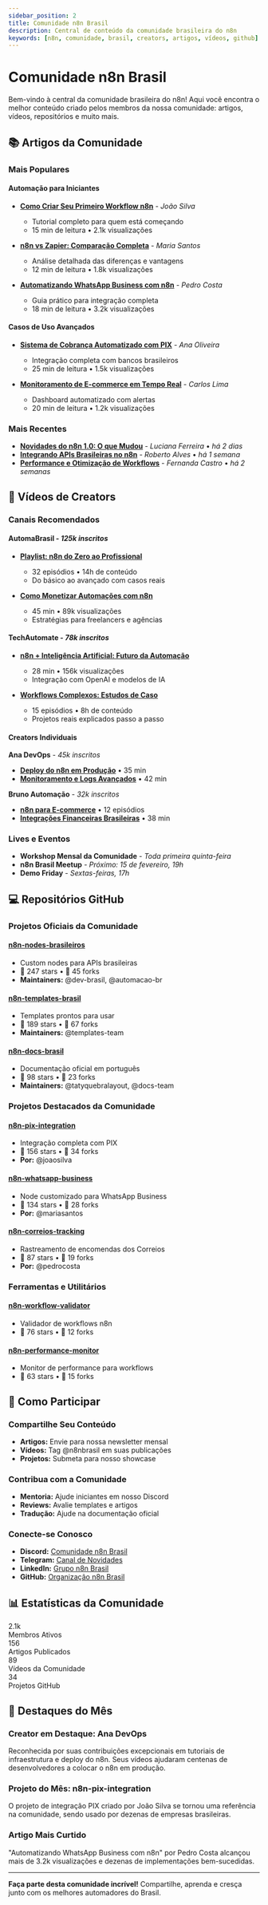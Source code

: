 ```yaml
---
sidebar_position: 2
title: Comunidade n8n Brasil
description: Central de conteúdo da comunidade brasileira do n8n
keywords: [n8n, comunidade, brasil, creators, artigos, vídeos, github]
---
```


# Comunidade n8n Brasil

Bem-vindo à central da comunidade brasileira do n8n! Aqui você encontra o melhor conteúdo criado pelos membros da nossa comunidade: artigos, vídeos, repositórios e muito mais.

## 📚 **Artigos da Comunidade**

### **Mais Populares**

#### **Automação para Iniciantes**
- **[Como Criar Seu Primeiro Workflow n8n](https://exemplo.com)** - *João Silva*
  - Tutorial completo para quem está começando
  - 15 min de leitura • 2.1k visualizações

- **[n8n vs Zapier: Comparação Completa](https://exemplo.com)** - *Maria Santos*
  - Análise detalhada das diferenças e vantagens
  - 12 min de leitura • 1.8k visualizações

- **[Automatizando WhatsApp Business com n8n](https://exemplo.com)** - *Pedro Costa*
  - Guia prático para integração completa
  - 18 min de leitura • 3.2k visualizações

#### **Casos de Uso Avançados**
- **[Sistema de Cobrança Automatizado com PIX](https://exemplo.com)** - *Ana Oliveira*
  - Integração completa com bancos brasileiros
  - 25 min de leitura • 1.5k visualizações

- **[Monitoramento de E-commerce em Tempo Real](https://exemplo.com)** - *Carlos Lima*
  - Dashboard automatizado com alertas
  - 20 min de leitura • 1.2k visualizações

### **Mais Recentes**
- **[Novidades do n8n 1.0: O que Mudou](https://exemplo.com)** - *Luciana Ferreira* • *há 2 dias*
- **[Integrando APIs Brasileiras no n8n](https://exemplo.com)** - *Roberto Alves* • *há 1 semana*
- **[Performance e Otimização de Workflows](https://exemplo.com)** - *Fernanda Castro* • *há 2 semanas*

## 🎥 **Vídeos de Creators**

### **Canais Recomendados**

#### **AutomaBrasil** - *125k inscritos*
- **[Playlist: n8n do Zero ao Profissional](https://youtube.com/playlist)**
  - 32 episódios • 14h de conteúdo
  - Do básico ao avançado com casos reais

- **[Como Monetizar Automações com n8n](https://youtube.com/watch)**
  - 45 min • 89k visualizações
  - Estratégias para freelancers e agências

#### **TechAutomate** - *78k inscritos*
- **[n8n + Inteligência Artificial: Futuro da Automação](https://youtube.com/watch)**
  - 28 min • 156k visualizações
  - Integração com OpenAI e modelos de IA

- **[Workflows Complexos: Estudos de Caso](https://youtube.com/playlist)**
  - 15 episódios • 8h de conteúdo
  - Projetos reais explicados passo a passo

#### **Creators Individuais**

**Ana DevOps** - *45k inscritos*
- **[Deploy do n8n em Produção](https://youtube.com/watch)** • 35 min
- **[Monitoramento e Logs Avançados](https://youtube.com/watch)** • 42 min

**Bruno Automação** - *32k inscritos*
- **[n8n para E-commerce](https://youtube.com/playlist)** • 12 episódios
- **[Integrações Financeiras Brasileiras](https://youtube.com/watch)** • 38 min

### **Lives e Eventos**
- **Workshop Mensal da Comunidade** - *Toda primeira quinta-feira*
- **n8n Brasil Meetup** - *Próximo: 15 de fevereiro, 19h*
- **Demo Friday** - *Sextas-feiras, 17h*

## 💻 **Repositórios GitHub**

### **Projetos Oficiais da Comunidade**

#### **[n8n-nodes-brasileiros](https://github.com/n8n-brasil/nodes-brasileiros)**
- Custom nodes para APIs brasileiras
- 🌟 247 stars • 🍴 45 forks
- **Maintainers:** @dev-brasil, @automacao-br

#### **[n8n-templates-brasil](https://github.com/n8n-brasil/templates)**
- Templates prontos para usar
- 🌟 189 stars • 🍴 67 forks
- **Maintainers:** @templates-team

#### **[n8n-docs-brasil](https://github.com/tatyquebralayout/n8n-Doc-pt-BR)**
- Documentação oficial em português
- 🌟 98 stars • 🍴 23 forks
- **Maintainers:** @tatyquebralayout, @docs-team

### **Projetos Destacados da Comunidade**

#### **[n8n-pix-integration](https://github.com/joaosilva/n8n-pix)**
- Integração completa com PIX
- 🌟 156 stars • 🍴 34 forks
- **Por:** @joaosilva

#### **[n8n-whatsapp-business](https://github.com/mariasantos/whatsapp-n8n)**
- Node customizado para WhatsApp Business
- 🌟 134 stars • 🍴 28 forks
- **Por:** @mariasantos

#### **[n8n-correios-tracking](https://github.com/pedrocosta/correios-n8n)**
- Rastreamento de encomendas dos Correios
- 🌟 87 stars • 🍴 19 forks
- **Por:** @pedrocosta

### **Ferramentas e Utilitários**

#### **[n8n-workflow-validator](https://github.com/analima/workflow-validator)**
- Validador de workflows n8n
- 🌟 76 stars • 🍴 12 forks

#### **[n8n-performance-monitor](https://github.com/carlosdev/n8n-monitor)**
- Monitor de performance para workflows
- 🌟 63 stars • 🍴 15 forks

## 🤝 **Como Participar**

### **Compartilhe Seu Conteúdo**
- **Artigos:** Envie para nossa newsletter mensal
- **Vídeos:** Tag @n8nbrasil em suas publicações
- **Projetos:** Submeta para nosso showcase

### **Contribua com a Comunidade**
- **Mentoria:** Ajude iniciantes em nosso Discord
- **Reviews:** Avalie templates e artigos
- **Tradução:** Ajude na documentação oficial

### **Conecte-se Conosco**
- **Discord:** [Comunidade n8n Brasil](https://discord.gg/n8nbrasil)
- **Telegram:** [Canal de Novidades](https://t.me/n8nbrasil)
- **LinkedIn:** [Grupo n8n Brasil](https://linkedin.com/groups/n8nbrasil)
- **GitHub:** [Organização n8n Brasil](https://github.com/n8n-brasil)

## 📊 **Estatísticas da Comunidade**

<div className="stats-grid">
  <div className="stat-card">
    <div className="stat-number">2.1k</div>
    <div className="stat-label">Membros Ativos</div>
  </div>
  <div className="stat-card">
    <div className="stat-number">156</div>
    <div className="stat-label">Artigos Publicados</div>
  </div>
  <div className="stat-card">
    <div className="stat-number">89</div>
    <div className="stat-label">Vídeos da Comunidade</div>
  </div>
  <div className="stat-card">
    <div className="stat-number">34</div>
    <div className="stat-label">Projetos GitHub</div>
  </div>
</div>

## 🎉 **Destaques do Mês**

### **Creator em Destaque: Ana DevOps**
Reconhecida por suas contribuições excepcionais em tutoriais de infraestrutura e deploy do n8n. Seus vídeos ajudaram centenas de desenvolvedores a colocar o n8n em produção.

### **Projeto do Mês: n8n-pix-integration**
O projeto de integração PIX criado por João Silva se tornou uma referência na comunidade, sendo usado por dezenas de empresas brasileiras.

### **Artigo Mais Curtido**
"Automatizando WhatsApp Business com n8n" por Pedro Costa alcançou mais de 3.2k visualizações e dezenas de implementações bem-sucedidas.

---

**Faça parte desta comunidade incrível!** Compartilhe, aprenda e cresça junto com os melhores automadores do Brasil. 